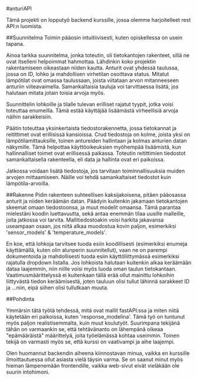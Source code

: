 #anturiAPI

Tämä projekti on lopputyö backend kurssille, jossa olemme harjoitelleet rest API:n luomista.

##Suunnitelma
Toimin pääosin intuitiivisesti, kuten opiskellessa on usein tapana.

Ainoa tarkka suunnitelma, jonka toteutin, oli tietokantojen rakenteet, sillä ne ovat itselleni helpoimmat hahmottaa. Lähdinkin koko projektin rakentamiseen oikeastaan niiden kautta. Anturit ovat yhdessä taulussa, jossa on ID, lohko ja mahdollisen virhetilan osoittava status. Mitatut lämpötilat ovat omassa taulussaan, joista viitataan arvon mitanneeseen anturiin viiteavaimella. Samankaltaisia tauluja voi tarvittaessa lisätä, jos halutaan mitata jotain toisia arvoja myös.

Suunnittelin lohkoille ja tilalle tulevan erilliset rajatut tyypit, jotka voisi toteuttaa enumeilla. Tämä estää käyttäjää lisäämästä virheellisiä arvoja näihin sarakkeisiin.

Päätin toteuttaa yksinkertaista tiedostorakennetta, jossa tietokannat ja reitittimet ovat erillisissä kansioissa. Crud tiedostoja on kolme, joista yksi on lämpötilamittauksille, toinen antureiden hallintaan ja kolmas anturien datan näkymille. Tämä helpottaa käyttöoikeuksien myöhempää lisäämistä, kun hallinnalliset toimet ovat erillisessä paikassa. Toteutin reitittimien tiedostot samankaltaisella rakenteella, eli data ja hallinta ovat eri paikoissa.

Jatkossa voidaan lisätä tiedostoja, jos tarvitaan toiminnallisuuksia muiden arvojen mittaamiseen. Näille voi tehdä samankaltaiset tiedostot kuin lämpötila-arvoilla.

##Rakenne
Pidin rakenteen suhteellisen kaksijakoisena, pitäen pääosassa anturit ja niiden keräämän datan. Päädyin kuitenkin jakamaan tietokantojen skeemat omaan tiedostoonsa, ja muut modelit omaansa. Tämä parantaa mielestäni koodin luettavuutta, sekä antaa enemmän tilaa uusille malleille, joita jatkossa voi tarvita. Mallitiedostoakin voisi harkita jakavansa useampaan osaan, jos niitä alkaa muodostua kovin paljon, esimerkiksi 'sensor_models' & 'temperature_models'.

En koe, että lohkoja tarvitsee tuoda esiin koodillisesti (esimerkiksi enumeja käyttämällä, kuten olin alunperin suunnitellut), vaan ne on parempi dokumentoida ja mahdollisesti tuoda esiin käyttöliittymässä esimerkiksi rajatulla dropdown listalla. Jos lohkoista halutaan kuitenkin alkaa keräämään dataa laajemmin, niin niille voisi myös luoda oman taulun tietokantaan. Vaatimusmäärittelyssä ei kuitenkaan tällä erää ollut mainittu lohkoihin liittyvästä tiedon keräämisestä, joten tauluun olisi tullut lähinnä sarakkeet ID ja ...niin, eipä siihen olisi tullutkaan muuta.

##Pohdinta

Ymmärsin tätä työtä tehdessä, mitä ovat mallit fastAPI:ssa ja miten niitä käytetään eri paikoissa, kuten 'response_modelina'. Tämä työ on tuntunut myös paljon realistisemmalta, kuin muut koulutyöt. Suurimpana tekijänä tähän on varmaankin se, että tehtävänanto on lähempänä oikeaa "epämääräistä" määrittelyä, joita työelämässä kohtaa useimmin. Toinen tekijä on varmasti myös se, että kurssi on vaativampi ja aihe laajempi.

Olen huomannut backendin aiheena kiinnostavan minua, vaikka en kurssille ilmoittautuessa ollut asiasta vielä täysin varma. Se on saanut minut myös hieman lämpenemään frontendille, vaikka web-sivut eivät vieläkään ole suurin intohimoni.
